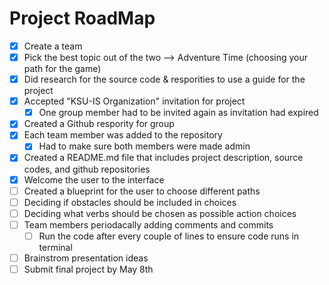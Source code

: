 # Project RoadMap
- [x] Create a team 
- [x] Pick the best topic out of the two --> Adventure Time (choosing your path for the game)
- [x] Did research for the source code & resporities to use a guide for the project
- [x] Accepted "KSU-IS Organization" invitation for project 
    - [x] One group member had to be invited again as invitation had expired
- [x] Created a Github respority for group
- [x] Each team member was added to the repository 
    - [x] Had to make sure both members were made admin
- [x] Created a README.md file that includes project description, source codes, and github repositories
- [x] Welcome the user to the interface
- [ ] Created a blueprint for the user to choose different paths
- [ ] Deciding if obstacles should be included in choices
- [ ] Deciding what verbs should be chosen as possible action choices
- [ ] Team members periodacally adding comments and commits
    - [ ] Run the code after every couple of lines to ensure code runs in terminal
- [ ] Brainstrom presentation ideas 
- [ ] Submit final project by May 8th 
